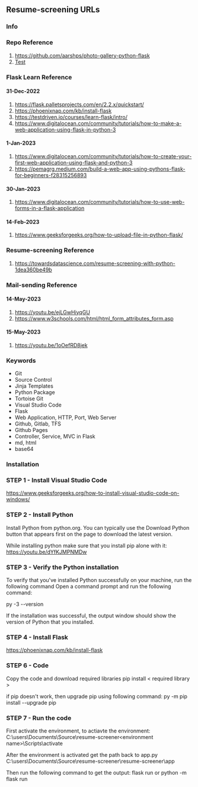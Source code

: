 ## Resume-screening URLs

### Info


### Repo Reference
1. https://github.com/aarshps/photo-gallery-python-flask
2. [Test](https://github.com/aarshps/linked-eed)

### Flask Learn Reference
#### 31-Dec-2022
1. https://flask.palletsprojects.com/en/2.2.x/quickstart/
2. https://phoenixnap.com/kb/install-flask
3. https://testdriven.io/courses/learn-flask/intro/
4. https://www.digitalocean.com/community/tutorials/how-to-make-a-web-application-using-flask-in-python-3
#### 1-Jan-2023
1. https://www.digitalocean.com/community/tutorials/how-to-create-your-first-web-application-using-flask-and-python-3
2. https://pemagrg.medium.com/build-a-web-app-using-pythons-flask-for-beginners-f28315256893
#### 30-Jan-2023
1. https://www.digitalocean.com/community/tutorials/how-to-use-web-forms-in-a-flask-application
#### 14-Feb-2023
1. https://www.geeksforgeeks.org/how-to-upload-file-in-python-flask/

### Resume-screening Reference
1. https://towardsdatascience.com/resume-screening-with-python-1dea360be49b

### Mail-sending Reference
#### 14-May-2023
1. https://youtu.be/ejLGwHiyqGU
2. https://www.w3schools.com/html/html_form_attributes_form.asp
#### 15-May-2023
1. https://youtu.be/1oOefRD8jek

### Keywords
- Git
- Source Control
- Jinja Templates
- Python Package
- Tortoise Git
- Visual Studio Code
- Flask
- Web Application, HTTP, Port, Web Server
- Github, Gitlab, TFS
- Github Pages
- Controller, Service, MVC in Flask
- md, html
- base64

### Installation
### STEP 1 - Install Visual Studio Code
https://www.geeksforgeeks.org/how-to-install-visual-studio-code-on-windows/

### STEP 2 - Install Python
Install Python from python.org. You can typically use the Download Python button that appears first on the page to download the latest version.

While installing python make sure that you install pip alone with it:
https://youtu.be/dYfKJMPNMDw

### STEP 3 - Verify the Python installation
To verify that you've installed Python successfully on your machine, run the following command
Open a command prompt and run the following command:

py -3 --version

If the installation was successful, the output window should show the version of Python that you installed.

### STEP 4 - Install Flask
https://phoenixnap.com/kb/install-flask

### STEP 6 - Code
Copy the code and download required libraries
pip install < required library >

if pip doesn't work, then upgrade pip using following command:
py -m pip install --upgrade pip

### STEP 7 - Run the code
First activate the environment, to actiavte the environment:
C:\users\Documents\Source\resume-screener\<environment name>\Scripts\activate

After the environment is activated get the path back to app.py
C:\users\Documents\Source\resume-screener\resume-screener\app

Then run the following command to get the output:
flask run or python -m flask run
